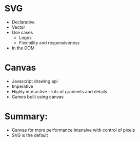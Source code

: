 # SVG
- Declarative
- Vector
- Use cases
    - Logos
    - Flexibility and responsiveness
- In the DOM

# Canvas
- Javascript drawing api
- Imperative
- Highly interactive - lots of gradients and details
- Games built using canvas

# Summary:
- Canvas for more performance intensive with control of pixels
- SVG is the default
